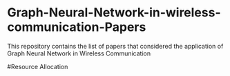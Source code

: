 # Graph-Neural-Network-in-wireless-communication-Papers
This repository contains the list of papers that considered the application of Graph Neural Network in Wireless Communication

#Resource Allocation
  
